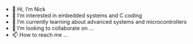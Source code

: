 - 👋 Hi, I’m Nick
- 👀 I’m interested in embedded systems and C coding
- 🌱 I’m currently learning about advanced systems and microcontrollers
- 💞️ I’m looking to collaborate on ...
- 📫 How to reach me ...

<!---
nickrallison/nickrallison is a ✨ special ✨ repository because its `README.md` (this file) appears on your GitHub profile.
You can click the Preview link to take a look at your changes.
--->
